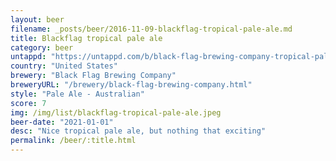 ```yaml
---
layout: beer
filename: _posts/beer/2016-11-09-blackflag-tropical-pale-ale.md
title: Blackflag tropical pale ale
category: beer
untappd: "https://untappd.com/b/black-flag-brewing-company-tropical-pale-ale/4074707"
country: "United States"
brewery: "Black Flag Brewing Company"
breweryURL: "/brewery/black-flag-brewing-company.html"
style: "Pale Ale - Australian"
score: 7
img: /img/list/blackflag-tropical-pale-ale.jpeg
beer-date: "2021-01-01"
desc: "Nice tropical pale ale, but nothing that exciting"
permalink: /beer/:title.html
---
```


